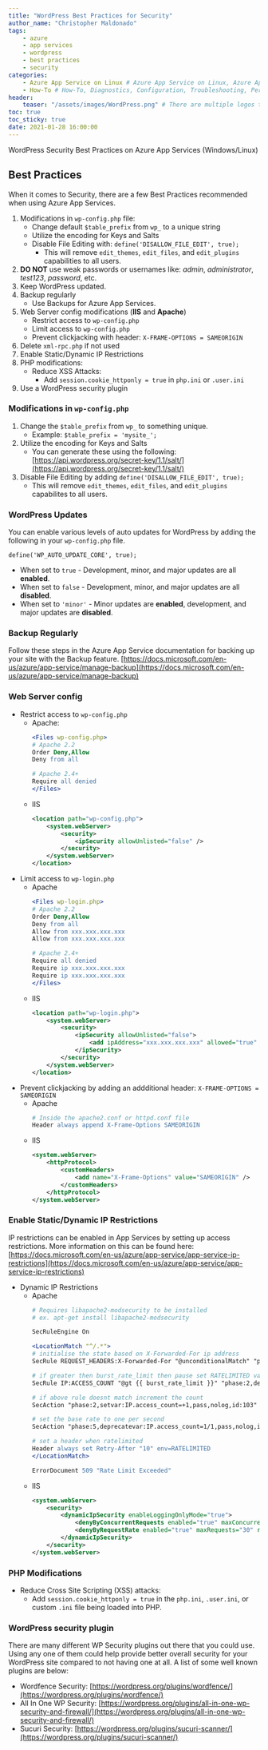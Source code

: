 ```yaml
---
title: "WordPress Best Practices for Security"
author_name: "Christopher Maldonado"
tags:
    - azure
    - app services
    - wordpress
    - best practices
    - security
categories:
    - Azure App Service on Linux # Azure App Service on Linux, Azure App Service on Windows, Function App, Azure VM, Azure SDK
    - How-To # How-To, Diagnostics, Configuration, Troubleshooting, Performance
header:
    teaser: "/assets/images/WordPress.png" # There are multiple logos that can be used in "/assets/images" if you choose to add one.
toc: true
toc_sticky: true
date: 2021-01-28 16:00:00
---
```


WordPress Security Best Practices on Azure App Services (Windows/Linux)

## Best Practices

When it comes to Security, there are a few Best Practices recommended when using Azure App Services.

1.  Modifications in `wp-config.php` file:
    -   Change default `$table_prefix` from `wp_` to a unique string
    -   Utilize the encoding for Keys and Salts
    -   Disable File Editing with: `define('DISALLOW_FILE_EDIT', true);`
        -   This will remove `edit_themes`, `edit_files`, and `edit_plugins` capabilities to all users.
2.  **DO NOT** use weak passwords or usernames like: *admin*, *administrator*, *test123*, *password*, etc.
3.  Keep WordPress updated.
4.  Backup regularly
    -   Use Backups for Azure App Services.
5.  Web Server config modifications (**IIS** and **Apache**)
    -   Restrict access to `wp-config.php`
    -   Limit access to `wp-config.php`
    -   Prevent clickjacking with header: `X-FRAME-OPTIONS = SAMEORIGIN`
6.  Delete `xml-rpc.php` if not used
7.  Enable Static/Dynamic IP Restrictions
8.  PHP modifications:
    -   Reduce XSS Attacks:
        -   Add `session.cookie_httponly = true` in `php.ini` or `.user.ini`
9.  Use a WordPress security plugin

### Modifications in `wp-config.php`

1. Change the `$table_prefix` from `wp_` to something unique.
    -   Example: `$table_prefix = 'mysite_';`
2. Utilize the encoding for Keys and Salts
    -   You can generate these using the following: [https://api.wordpress.org/secret-key/1.1/salt/](https://api.wordpress.org/secret-key/1.1/salt/)
3. Disable File Editing by adding `define('DISALLOW_FILE_EDIT', true);`
    -   This will remove `edit_themes`, `edit_files`, and `edit_plugins` capabilites to all users.

### WordPress Updates

You can enable various levels of auto updates for WordPress by adding the following in your `wp-config.php` file.

`define('WP_AUTO_UPDATE_CORE', true);`

- When set to `true` - Development, minor, and major updates are all **enabled**.
- When set to `false` - Development, minor, and major updates are all **disabled**.
- When set to `'minor'` - Minor updates are **enabled**, development, and major updates are **disabled**.

### Backup Regularly

Follow these steps in the Azure App Service documentation for backing up your site with the Backup feature. [https://docs.microsoft.com/en-us/azure/app-service/manage-backup](https://docs.microsoft.com/en-us/azure/app-service/manage-backup)

### Web Server config

- Restrict access to `wp-config.php`
    - Apache:
        ```apache
        <Files wp-config.php>
        # Apache 2.2
        Order Deny,Allow
        Deny from all

        # Apache 2.4+
        Require all denied
        </Files>
        ```
    - IIS
        ```xml
        <location path="wp-config.php">
            <system.webServer>
                <security>
                    <ipSecurity allowUnlisted="false" />
                </security>
            </system.webServer>
        </location>
        ```
- Limit access to `wp-login.php`
    - Apache
        ```apache
        <Files wp-login.php>
        # Apache 2.2
        Order Deny,Allow
        Deny from all
        Allow from xxx.xxx.xxx.xxx
        Allow from xxx.xxx.xxx.xxx

        # Apache 2.4+
        Require all denied
        Require ip xxx.xxx.xxx.xxx
        Require ip xxx.xxx.xxx.xxx
        </Files>
        ```
    - IIS
        ```xml
        <location path="wp-login.php">
            <system.webServer>
                <security>
                    <ipSecurity allowUnlisted="false">
                        <add ipAddress="xxx.xxx.xxx.xxx" allowed="true" />
                    </ipSecurity>
                </security>
            </system.webServer>
        </location>
        ```
- Prevent clickjacking by adding an addditional header: `X-FRAME-OPTIONS = SAMEORIGIN`
    - Apache
        ```apache
        # Inside the apache2.conf or httpd.conf file
        Header always append X-Frame-Options SAMEORIGIN
        ```
    - IIS
        ```xml
        <system.webServer>
            <httpProtocol>
                <customHeaders>
                    <add name="X-Frame-Options" value="SAMEORIGIN" />
                </customHeaders>
            </httpProtocol>
        </system.webServer>
        ```

### Enable Static/Dynamic IP Restrictions

IP restrictions can be enabled in App Services by setting up access restrictions. More information on this can be found here: [https://docs.microsoft.com/en-us/azure/app-service/app-service-ip-restrictions](https://docs.microsoft.com/en-us/azure/app-service/app-service-ip-restrictions)

- Dynamic IP Restrictions
    - Apache
        ```apache
        # Requires libapache2-modsecurity to be installed
        # ex. apt-get install libapache2-modsecurity

        SecRuleEngine On

        <LocationMatch "^/.*">
        # initialise the state based on X-Forwarded-For ip address
        SecRule REQUEST_HEADERS:X-Forwarded-For "@unconditionalMatch" "phase:2,initcol:ip=%{MATCHED_VAR},pass,nolog,id:100"

        # if greater then burst_rate_limit then pause set RATELIMITED var and then return 509
        SecRule IP:ACCESS_COUNT "@gt {{ burst_rate_limit }}" "phase:2,deny,status:509,setenv:RATELIMITED,skip:1,nolog,id:102"

        # if above rule doesnt match increment the count
        SecAction "phase:2,setvar:IP.access_count=+1,pass,nolog,id:103"

        # set the base rate to one per second
        SecAction "phase:5,deprecatevar:IP.access_count=1/1,pass,nolog,id:104"

        # set a header when ratelimited
        Header always set Retry-After "10" env=RATELIMITED
        </LocationMatch>

        ErrorDocument 509 "Rate Limit Exceeded"
        ```
    - IIS
        ```xml
        <system.webServer>
            <security>
                <dynamicIpSecurity enableLoggingOnlyMode="true">
                    <denyByConcurrentRequests enabled="true" maxConcurrentRequests="10" />
                    <denyByRequestRate enabled="true" maxRequests="30" requestIntervalInMilliseconds="300" />
                </dynamicIpSecurity>
            </security>
        </system.webServer>
        ```

### PHP Modifications

- Reduce Cross Site Scripting (XSS) attacks:
    - Add `session.cookie_httponly = true` in the `php.ini`, `.user.ini`, or custom `.ini` file being loaded into PHP.

### WordPress security plugin

There are many different WP Security plugins out there that you could use. Using any one of them could help provide better overall security for your WordPress site compared to not having one at all. A list of some well known plugins are below:

- Wordfence Security: [https://wordpress.org/plugins/wordfence/](https://wordpress.org/plugins/wordfence/)
- All In One WP Security: [https://wordpress.org/plugins/all-in-one-wp-security-and-firewall/](https://wordpress.org/plugins/all-in-one-wp-security-and-firewall/)
- Sucuri Security: [https://wordpress.org/plugins/sucuri-scanner/](https://wordpress.org/plugins/sucuri-scanner/)
